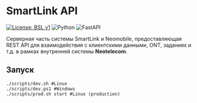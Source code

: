 # SmartLink API

[![License: BSL v1](https://img.shields.io/badge/License-BSL_v1.0-blue.svg)](LICENSE)
![Python](https://img.shields.io/badge/Python-3.12%2B-blue)
![FastAPI](https://img.shields.io/badge/Framework-FastAPI-green)

Серверная часть системы SmartLink и Neomobile, предоставляющая REST API для взаимодействия с клиентскими данными, ONT, заданиях и т.д. в рамках внутренней системы **Neotelecom**.


## Запуск
```
./scripts/dev.sh #Linux
./scripts/dev.ps1 #Windows
./scripts/prod.sh start #Linux (production)
```
